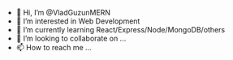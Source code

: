- 👋 Hi, I’m @VladGuzunMERN
- 👀 I’m interested in Web Development
- 🌱 I’m currently learning React/Express/Node/MongoDB/others
- 💞️ I’m looking to collaborate on ...
- 📫 How to reach me ...

<!---
VladGuzunMERN/VladGuzunMERN is a ✨ special ✨ repository because its `README.md` (this file) appears on your GitHub profile.
You can click the Preview link to take a look at your changes.
--->
